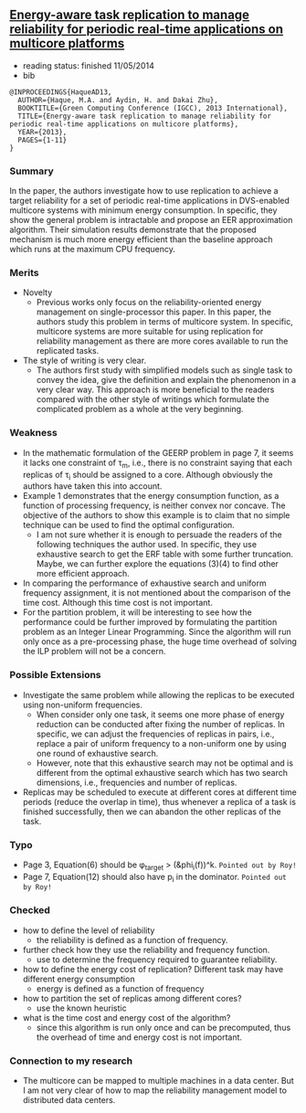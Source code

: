 ## [Energy-aware task replication to manage reliability for periodic real-time applications on multicore platforms](http://ieeexplore.ieee.org/xpls/abs_all.jsp?arnumber=6604518&tag=1)

- reading status: finished 11/05/2014
- bib
```
@INPROCEEDINGS{HaqueAD13, 
  AUTHOR={Haque, M.A. and Aydin, H. and Dakai Zhu}, 
  BOOKTITLE={Green Computing Conference (IGCC), 2013 International}, 
  TITLE={Energy-aware task replication to manage reliability for periodic real-time applications on multicore platforms}, 
  YEAR={2013}, 
  PAGES={1-11}
}
```

### Summary
In the paper, the authors investigate how to use replication to achieve a target reliability for a set of periodic real-time applications in DVS-enabled multicore systems with minimum energy consumption. In specific, they show the general problem is intractable and propose an EER approximation algorithm. Their simulation results demonstrate that the proposed mechanism is much more energy efficient than the baseline approach which runs at the maximum CPU frequency.

### Merits
- Novelty
  - Previous works only focus on the reliability-oriented energy management on single-processor this paper. In this paper, the authors study this problem in terms of multicore system. In specific, multicore systems are more suitable for using replication for reliability management as there are more cores available to run the replicated tasks.
- The style of writing is very clear.
  - The authors first study with simplified models such as single task to convey the idea, give the definition and explain the phenomenon in a very clear way. This approach is more beneficial to the readers compared with the other style of writings which formulate the complicated problem as a whole at the very beginning.
  
### Weakness
- In the mathematic formulation of the GEERP problem in page 7, it seems it lacks one constraint of &tau;<sub>m</sub>, i.e., there is no constraint saying that each replicas of &tau;<sub>i</sub> should be assigned to a core. Although obviously the authors have taken this into account.
- Example 1 demonstrates that the energy consumption function, as a function of processing frequency, is neither convex nor  concave. The objective of the authors to show this example is to claim that no simple technique can be used to find the optimal configuration.
  - I am not sure whether it is enough to persuade the readers of the following techniques the author used. In specific, they use exhaustive search to get the ERF table with some further truncation. Maybe, we can further explore the equations (3)(4) to find other more efficient approach.
- In comparing the performance of exhaustive search and uniform frequency assignment, it is not mentioned about the comparison of the time cost. Although this time cost is not important.
- For the partition problem, it will be interesting to see how the performance could be further improved by formulating the partition problem as an Integer Linear Programming. Since the algorithm will run only once as a pre-processing phase, the huge time overhead of solving the ILP problem will not be a concern.

### Possible Extensions
- Investigate the same problem while allowing the replicas to be executed using non-uniform frequencies.
  - When consider only one task, it seems one more phase of energy reduction can be conducted after fixing the number of replicas. In specific, we can adjust the frequencies of replicas in pairs, i.e., replace a pair of uniform frequency to a non-uniform one by using one round of exhaustive search. 
  - However, note that this exhaustive search may not be optimal and is different from the optimal exhaustive search which has two search dimensions, i.e., frequencies and number of replicas.
- Replicas may be scheduled to execute at different cores at different time periods (reduce the overlap in time), thus whenever a replica of a task is finished successfully, then we can abandon the other replicas of the task.

### Typo
- Page 3, Equation(6) should be &phi;<sub>target</sub> &gt; (&phi<sub>i</sub>(f))^k. `Pointed out by Roy!`
- Page 7, Equation(12) should also have p<sub>i</sub> in the dominator. `Pointed out by Roy!`

### Checked
- how to define the level of reliability
  - the reliability is defined as a function of frequency.
- further check how they use the reliability and frequency function.
  - use to determine the frequency required to guarantee reliability.
- how to define the energy cost of replication? Different task may have different energy consumption
  - energy is defined as a function of frequency
- how to partition the set of replicas among different cores?
  - use the known heuristic
- what is the time cost and energy cost of the algorithm?
  - since this algorithm is run only once and can be precomputed, thus the overhead of time and energy cost is not important.

### Connection to my research
- The multicore can be mapped to multiple machines in a data center. But I am not very clear of how to map the reliability management model to distributed data centers.
